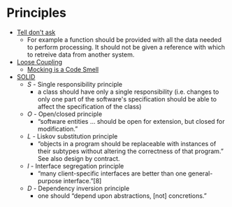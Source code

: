 # Principles
* [Tell don't ask](https://martinfowler.com/bliki/TellDontAsk.html)
    * For example a function should be provided with all the data needed to perform processing. It should not be given a reference with which to retreive data from another system.
* [Loose Coupling](https://en.wikipedia.org/wiki/Loose_coupling)
    * [Mocking is a Code Smell](https://medium.com/javascript-scene/mocking-is-a-code-smell-944a70c90a6a)
* [SOLID](https://en.wikipedia.org/wiki/SOLID_(object-oriented_design))
    * _S_	- Single responsibility principle
        * a class should have only a single responsibility (i.e. changes to only one part of the software's specification should be able to affect the specification of the class)
    * _O_	- Open/closed principle
        * “software entities … should be open for extension, but closed for modification.”
    * _L_	- Liskov substitution principle
        * “objects in a program should be replaceable with instances of their subtypes without altering the correctness of that program.” See also design by contract.
    * _I_	- Interface segregation principle
        * “many client-specific interfaces are better than one general-purpose interface.”[8]
    * _D_	- Dependency inversion principle
        * one should “depend upon abstractions, [not] concretions.”
